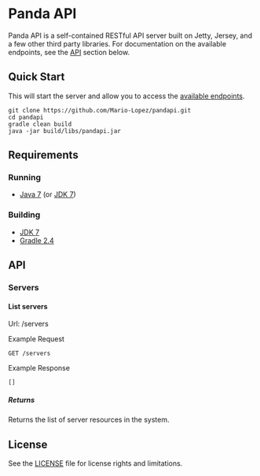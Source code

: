 Panda API
=========

Panda API is a self-contained RESTful API server built on Jetty, Jersey, and a few other third party libraries.
For documentation on the available endpoints, see the [API](#api) section below.

## Quick Start
This will start the server and allow you to access the [available endpoints](#api).  

```console
git clone https://github.com/Mario-Lopez/pandapi.git  
cd pandapi  
gradle clean build  
java -jar build/libs/pandapi.jar  
```

## Requirements
### Running
* [Java 7](http://www.oracle.com/technetwork/java/javase/downloads/jre7-downloads-1880261.html) (or [JDK 7](http://www.oracle.com/technetwork/java/javase/downloads/jdk7-downloads-1880260.html))

### Building
* [JDK 7](http://www.oracle.com/technetwork/java/javase/downloads/jdk7-downloads-1880260.html)
* [Gradle 2.4](https://gradle.org/downloads/)

## API
### Servers
#### List servers
Url: /servers
  
Example Request  
```
GET /servers
```
Example Response  
```
[]
```
##### Returns
Returns the list of server resources in the system.

## License
See the [LICENSE](LICENSE.txt) file for license rights and limitations.
